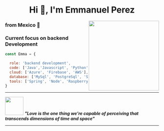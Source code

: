 <h1 align="center">Hi 👋, I'm Emmanuel Perez </h1>
<img align='right' src="https://i.giphy.com/media/v1.Y2lkPTc5MGI3NjExdXA1ejY4ODNoYm90c2Zwemx3OWh4MW12Nnpmc3Y2bDRkcGJtcXU0NCZlcD12MV9pbnRlcm5hbF9naWZfYnlfaWQmY3Q9Zw/xaO6TmgQmKEQ4516sE/giphy.gif" width="230">
<h3 align="left">from Mexico 🌵</h3>
<h3 align="left">Current focus on backend Development</h3>




```javascript
const Emma = {
  
  role: 'backend development',
  code: ['Java','Javascript', 'Python'],
  cloud: ['Azure', 'Firebase', 'AWS'],
  database: ['MySql', 'PostgreSql', 'Sqlite', 'MongoDb', 'Redis', 'Firestore'],
  tools: ['Spring', 'Node', 'Raspberry', 'Esp32', 'Mikrotik']
}
```

---

<img src="https://media.giphy.com/media/0sm28bFYsixfuwV70C/giphy.gif?cid=790b76118ip7o1gh07ihv1lc0k99kr6yxtiw1bv2wt7wzqc7&ep=v1_gifs_search&rid=giphy.gif&ct=g" width="60"> <em><b> "Love is the one thing we're capable of perceiving that transcends dimensions of time and space"</b> </em>

---
